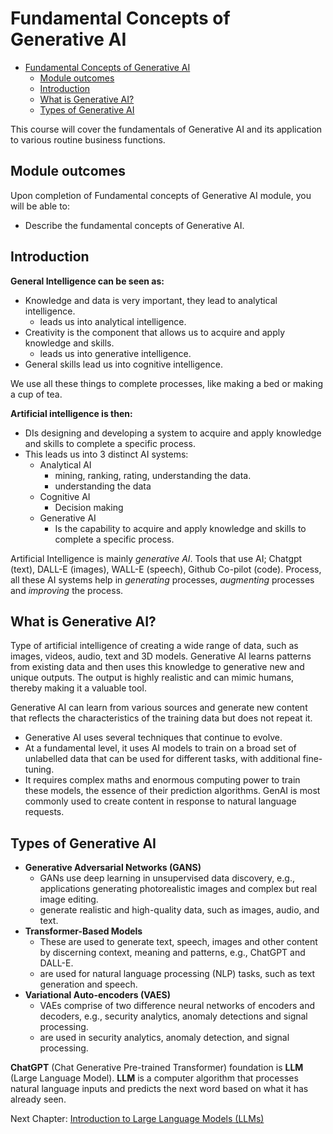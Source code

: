 # Fundamental Concepts of Generative AI

- [Fundamental Concepts of Generative AI](#fundamental-concepts-of-generative-ai)
  - [Module outcomes](#module-outcomes)
  - [Introduction](#introduction)
  - [What is Generative AI?](#what-is-generative-ai)
  - [Types of Generative AI](#types-of-generative-ai)

This course will cover the fundamentals of Generative AI and its application to various routine business functions.

## Module outcomes

Upon completion of Fundamental concepts of Generative AI module, you will be able to:

- Describe the fundamental concepts of Generative AI.

## Introduction

**General Intelligence can be seen as:**

- Knowledge and data is very important, they lead to analytical intelligence.
  - leads us into analytical intelligence.
- Creativity is the component that allows us to acquire and apply knowledge and skills.
  - leads us into generative intelligence.
- General skills lead us into cognitive intelligence.

We use all these things to complete processes, like making a bed or making a cup of tea.

**Artificial intelligence is then:**

- DIs designing and developing a system to acquire and apply knowledge and skills to complete a specific process.
- This leads us into 3 distinct AI systems:
  - Analytical AI
    - mining, ranking, rating, understanding the data.
    - understanding the data
  - Cognitive AI
    - Decision making
  - Generative AI
    - Is the capability to acquire and apply knowledge and skills to complete a specific process.

<!--- cSpell:disable --->
Artificial Intelligence is mainly _generative AI_.
Tools that use AI; Chatgpt (text), DALL-E (images), WALL-E (speech), Github Co-pilot (code).
Process, all these AI systems help in _generating_ processes, _augmenting_ processes and _improving_ the process.
<!--- cSpell:enable --->

## What is Generative AI?

Type of artificial intelligence of creating a wide range of data, such as images, videos, audio, text and 3D models. Generative AI learns patterns from existing data and then uses this knowledge to generative new and unique outputs. The output is highly realistic and can mimic humans, thereby making it a valuable tool.  

Generative AI can learn from various sources and generate new content that reflects the characteristics of the training data but does not repeat it.

- Generative AI uses several techniques that continue to evolve.  
- At a fundamental level, it uses AI models to train on a broad set of unlabelled data that can be used for different tasks, with additional fine-tuning.
- It requires complex maths and enormous computing power to train these models, the essence of their prediction algorithms. GenAI is most commonly used to create content in response to natural language requests.

## Types of Generative AI

- **Generative Adversarial Networks (GANS)**
  - GANs use deep learning in unsupervised data discovery, e.g., applications generating photorealistic images and complex but real image editing.
  - generate realistic and high-quality data, such as images, audio, and text.
- **Transformer-Based Models**
  - These are used to generate text, speech, images and other content by discerning context, meaning and patterns, e.g., ChatGPT and DALL-E.
  - are used for natural language processing (NLP) tasks, such as text generation and speech.
- **Variational Auto-encoders (VAES)**
  - VAEs comprise of two difference neural networks of encoders and decoders, e.g., security analytics, anomaly detections and signal processing.
  - are used in security analytics, anomaly detection, and signal processing.

**ChatGPT** (Chat Generative Pre-trained Transformer) foundation is **LLM** (Large Language Model). **LLM** is a computer algorithm that processes natural language inputs and predicts the next word based on what it has already seen.

Next Chapter: [Introduction to Large Language Models (LLMs)](LLM-Intro.md)
